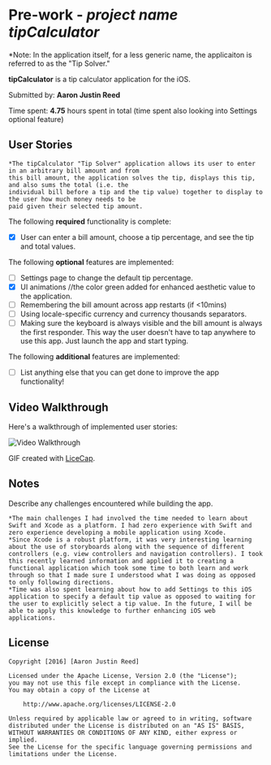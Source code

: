 # Pre-work - *project name tipCalculator*
*Note: In the application itself, for a less generic name, the applicaiton is referred to as the "Tip Solver."

**tipCalculator** is a tip calculator application for the iOS.

Submitted by: **Aaron Justin Reed**

Time spent: **4.75** hours spent in total (time spent also looking into Settings optional feature)

## User Stories
    
    *The tipCalculator "Tip Solver" application allows its user to enter in an arbitrary bill amount and from
    this bill amount, the application solves the tip, displays this tip, and also sums the total (i.e. the
    individual bill before a tip and the tip value) together to display to the user how much money needs to be
    paid given their selected tip amount. 

The following **required** functionality is complete:

* [x] User can enter a bill amount, choose a tip percentage, and see the tip and total values.

The following **optional** features are implemented:
* [ ] Settings page to change the default tip percentage.
* [x] UI animations //the color green added for enhanced aesthetic value to the application.
* [ ] Remembering the bill amount across app restarts (if <10mins)
* [ ] Using locale-specific currency and currency thousands separators.
* [ ] Making sure the keyboard is always visible and the bill amount is always the first responder. This way the user doesn't have to tap anywhere to use this app. Just launch the app and start typing.

The following **additional** features are implemented:

- [ ] List anything else that you can get done to improve the app functionality!
  

## Video Walkthrough 

Here's a walkthrough of implemented user stories:

<img src='http://i.imgur.com/nEnbtNb.gif' title='Video Walkthrough' width='' alt='Video Walkthrough' />

GIF created with [LiceCap](http://www.cockos.com/licecap/).

## Notes

Describe any challenges encountered while building the app.

    *The main challenges I had involved the time needed to learn about Swift and Xcode as a platform. I had zero experience with Swift and zero experience developing a mobile application using Xcode. 
    *Since Xcode is a robust platform, it was very interesting learning about the use of storyboards along with the sequence of different controllers (e.g. view controllers and navigation controllers). I took this recently learned information and applied it to creating a functional application which took some time to both learn and work through so that I made sure I understood what I was doing as opposed to only following directions. 
    *Time was also spent learning about how to add Settings to this iOS application to specify a default tip value as opposed to waiting for the user to explicitly select a tip value. In the future, I will be able to apply this knowledge to further enhancing iOS web applications. 


## License

    Copyright [2016] [Aaron Justin Reed]

    Licensed under the Apache License, Version 2.0 (the "License");
    you may not use this file except in compliance with the License.
    You may obtain a copy of the License at

        http://www.apache.org/licenses/LICENSE-2.0

    Unless required by applicable law or agreed to in writing, software
    distributed under the License is distributed on an "AS IS" BASIS,
    WITHOUT WARRANTIES OR CONDITIONS OF ANY KIND, either express or implied.
    See the License for the specific language governing permissions and
    limitations under the License.
